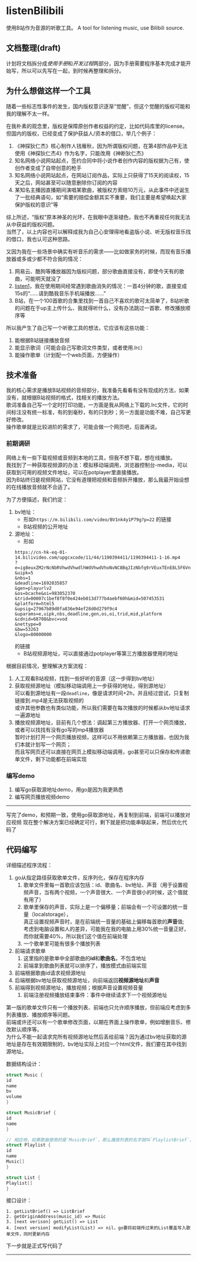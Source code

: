 # listenBilibili

使用B站作为音源的听歌工具。
A tool for listening music, use Bilibili source.

## 文档整理(draft)

计划将文档拆分成*使用手册*和*开发过程*两部分，因为手册需要程序基本完成才能开始写，所以可以先写在一起，到时候再整理和拆分。

## 为什么想做这样一个工具

随着一些标志性事件的发生，国内版权意识逐渐“觉醒”，但这个觉醒的版权可能和我的理解不太一样。

在我朴素的观念里，版权是保障原创作者权益的约定，比如代码库里的license。
但国内的版权，已经变成了保护获益人/资本的借口，举几个例子：

1. 《神探狄仁杰》核心制作人钱雁秋，因为所谓版权问题，在第4部作品中无法使用《神探狄仁杰4》作为名字，只能改用《神断狄仁杰》
2. 知名网络小说网站起点，签约合同中将小说作者创作内容的版权据为己有，使创作者变成了自带创意的枪手
3. 知名网络小说网站起点，在网站订阅作品，实际上只获得了15天的阅读权，15天之后，网站甚至可以随意删除你订阅的内容
4. 某知名主播因直播期间演唱某歌曲，被版权方索赔10万元，从此事件中还诞生了一批经典语句，如“索要的赔偿金额其实不重要，我们主要是希望唤起大家保护版权的意识”等

综上所述，“版权”原本神圣的光环，在我眼中逐渐褪色，我也不再重视任何我无法从中获益的版权问题。  
当然了，以上内容也可以解释成我为自己心安理得地看盗版小说、听无版权音乐找的借口，我也认可这种思路。

又因为我在一些场景中确实有听音乐的需求——比如做家务的时候，而现有音乐播放器或多或少都不符合我的情况：

1. 网易云、酷狗等播放器因为版权问题，部分歌曲直接没有，即使今天有的歌曲，可能明天就没了
2. [listen1](https://github.com/listen1/listen1_desktop)，我在使用期间经常遇到歌曲消失的情况：一首4分钟的歌，直接变成15s的“……请到酷我音乐手机端播放……”
3. B站，在一个100首歌的合集里找到一首自己不喜欢的歌可太简单了，B站听歌的问题在于up主上传什么、我就得听什么，没有办法跳过一首歌、修改播放顺序等

所以我产生了自己写一个听歌工具的想法，它应该有这些功能：

1. 能根据B站链接播放音频
2. 能显示歌词（可能会自己写歌词文件类型，或者使用.lrc）
3. 能操作歌单（计划配一个web页面，方便操作）

## 技术准备

我的核心需求是播放B站视频的音频部分，我准备先看看有没有现成的方法，如果没有，就根据B站视频的格式，找相关的播放方法。  
歌词准备自己写一个定时打印功能，一方面是我从网络上下载的.lrc文件，它的时间标注没有统一标准，有的到毫秒，有的只到秒；另一方面是功能不难，自己写更好修改。  
操作歌单就是比较进阶的需求了，可能会做一个网页吧，后面再说。

### 前期调研

网络上有一些下载视频或音频到本地的工具，但我不想下载，想在线播放。  
我找到了一种获取视频源的办法：模拟移动端调用，浏览器控制台-media，可以获取到可用的视频文件地址，可以在potplayer里直接播放。  
因为B站终归是视频网站，它没有道理把视频和音频拆开播放，那么我最开始设想的在线播放音频就不合适了。

为了方便描述，我们约定：

1. bv地址：
    - 形如`https://m.bilibili.com/video/BV1nk4y1P79g?p=22` 的链接
    - B站视频的公开地址
2. 源地址：
    - 形如
   ```text
   https://cn-hk-eq-01-14.bilivideo.com/upgcxcode/11/44/1190394411/1190394411-1-16.mp4
   ?e=ig8euxZM2rNcNbRVhwdVhwdlhWdVhwdVhoNvNC8BqJIzNbfq9rVEuxTEnE8L5F6VnEsSTx0vkX8fqJeYTj_lta53NCM=
   &uipk=5
   &nbs=1
   &deadline=1692035857
   &gen=playurlv2
   &os=bcache&oi=983052370
   &trid=00007c1bef8f8f0e424eb013d777b4aebf60h&mid=507453531
   &platform=html5
   &upsig=27967b89d0fa836e94ef28d0d279f9c4
   &uparams=e,uipk,nbs,deadline,gen,os,oi,trid,mid,platform
   &cdnid=68708&bvc=vod
   &nettype=0
   &bw=53263
   &logo=80000000
   ```
   的链接
    - B站视频源地址，可以直接通过potplayer等第三方播放器使用的地址

根据目前情况，整理解决方案流程：

1. 人工观看B站视频，找到一些好听的音源（这一步得到bv地址）
2. 获取视频源地址（模拟移动端调用上一步获得的地址，得到源地址）  
   可以看到源地址有一段`deadline`，像是请求时间+2h，并且经过尝试，只复制链接到.mp4是无法获取视频的  
   或许其他参数也有类似功能，所以我们需要在每次播放的时候都从bv地址请求一遍源地址
3. 播放视频源地址，目前有几个想法：调起第三方播放器、打开一个网页播放，或者可以找找有没有go写的mp4播放器  
   暂时计划打开一个网页播放视频，这样可以不用依赖第三方播放器，也因为我们本就计划写一个网页；  
   而且写网页还可以直接在网页上模拟移动端调用，go甚至可以只保存和传递歌单文件，剩下功能都在前端实现

### 编写demo

1. 编写go获取源地址demo，用go是因为我更熟悉
2. 编写网页播放视频demo

---

写完了demo，和预期一致，使用go获取源地址，再复制到前端，前端可以播放对应视频
现在整个解决方案已经确定可行，剩下就是把功能串联起来，然后优化代码了

## 代码编写

详细描述程序流程：

1. go从指定路径获取歌单文件，反序列化，保存在程序内存
    1. 歌单文件里每一首歌应该包括：id、歌曲名、bv地址、声音（用于设置视频声音，当有两个视频，一个声音很大、一个声音很小的时候，这个值就有用了）
    2. 歌单里保存的声音，实际上是一个偏移量；前端会有一个可设置的统一音量（localstorage），  
       真正设置视频声音时，是在前端统一音量的基础上偏移每首歌的**声音**值;  
       考虑到电脑设置和人的差异，可能我在我的电脑上用30%统一音量正好，而你就需要40%，所以我们这个值在前端处理
    3. 一个歌单里可能有很多个播放列表
2. 前端请求歌单
    1. 这里指的是歌单中全部歌曲的**id**和**歌曲名**，不包含地址
    2. 前端拿到歌曲列表就可以排序了，播放模式由前端实现
3. 前端根据歌曲id请求视频源地址
4. 后端根据bv地址获取视频源地址，向前端返回**视频源地址**和**声音**
5. 前端得到视频源地址，播放视频；根据声音设置视频音量
    1. 前端注册视频播放结束事件：事件中继续请求下一个视频源地址

第一版的歌单文件只有一个播放列表、前端也只允许顺序播放，但前端应考虑到多列表播放、播放顺序等问题。  
前端或许还可以有一个歌单修改页面，以期在界面上操作歌单，例如增删音乐、修改默认顺序等。  
为什么不能一起请求完所有视频源地址然后丢给前端？因为通过bv地址获取的源地址是存在有效期限制的，bv地址实际上对应一个html文件，我们要在其中找到源地址。

数据结构设计：

```go 
struct Music {
id
name
bv
volume
}

struct MusicBrief {
id
name
}

// 相应地，如果歌曲使用的是`MusicBrief`，那么播放列表的名字就叫`PlaylistBrief`、歌单的名字就叫`ListBrief`
struct Playlist {
id
name
Music[]
}

struct List {
Playlist[]
}

```

接口设计：

```text
1. getListBrief() => ListBrief
2. getOriginAddress(music_id) => Music
3. [next verison] getList() => List
4. [next version] modifyList(List) => nil，go要将前端传过来的List覆盖写入歌单文件，同时更新内存
```

下一步就是正式写代码了

---
